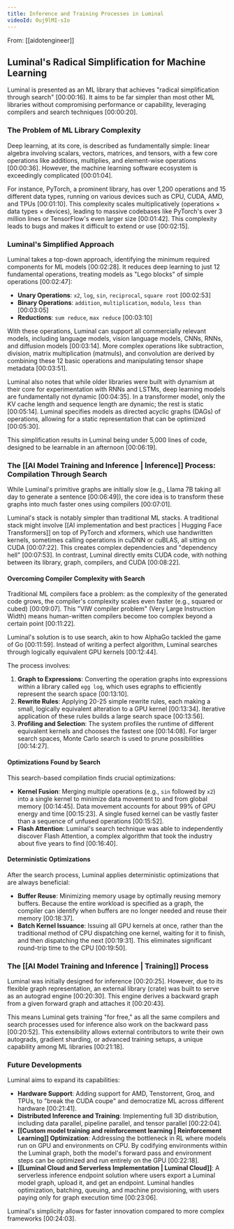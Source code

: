 ```yaml
---
title: Inference and Training Processes in Luminal
videoId: 0uj9lMI-sIo
---
```


From: [[aidotengineer]] <br/> 
## Luminal's Radical Simplification for Machine Learning

Luminal is presented as an ML library that achieves "radical simplification through search" <a class="yt-timestamp" data-t="00:00:16">[00:00:16]</a>. It aims to be far simpler than most other ML libraries without compromising performance or capability, leveraging compilers and search techniques <a class="yt-timestamp" data-t="00:00:20">[00:00:20]</a>.

### The Problem of ML Library Complexity

Deep learning, at its core, is described as fundamentally simple: linear algebra involving scalars, vectors, matrices, and tensors, with a few core operations like additions, multiplies, and element-wise operations <a class="yt-timestamp" data-t="00:00:36">[00:00:36]</a>. However, the machine learning software ecosystem is exceedingly complicated <a class="yt-timestamp" data-t="00:01:04">[00:01:04]</a>.

For instance, PyTorch, a prominent library, has over 1,200 operations and 15 different data types, running on various devices such as CPU, CUDA, AMD, and TPUs <a class="yt-timestamp" data-t="00:01:10">[00:01:10]</a>. This complexity scales multiplicatively (operations × data types × devices), leading to massive codebases like PyTorch's over 3 million lines or TensorFlow's even larger size <a class="yt-timestamp" data-t="00:01:42">[00:01:42]</a>. This complexity leads to bugs and makes it difficult to extend or use <a class="yt-timestamp" data-t="00:02:15">[00:02:15]</a>.

### Luminal's Simplified Approach

Luminal takes a top-down approach, identifying the minimum required components for ML models <a class="yt-timestamp" data-t="00:02:28">[00:02:28]</a>. It reduces deep learning to just 12 fundamental operations, treating models as "Lego blocks" of simple operations <a class="yt-timestamp" data-t="00:02:47">[00:02:47]</a>:
*   **Unary Operations**: `x2`, `log`, `sin`, `reciprocal`, `square root` <a class="yt-timestamp" data-t="00:02:53">[00:02:53]</a>
*   **Binary Operations**: `addition`, `multiplication`, `modulo`, `less than` <a class="yt-timestamp" data-t="00:03:05">[00:03:05]</a>
*   **Reductions**: `sum reduce`, `max reduce` <a class="yt-timestamp" data-t="00:03:10">[00:03:10]</a>

With these operations, Luminal can support all commercially relevant models, including language models, vision language models, CNNs, RNNs, and diffusion models <a class="yt-timestamp" data-t="00:03:14">[00:03:14]</a>. More complex operations like subtraction, division, matrix multiplication (matmuls), and convolution are derived by combining these 12 basic operations and manipulating tensor shape metadata <a class="yt-timestamp" data-t="00:03:51">[00:03:51]</a>.

Luminal also notes that while older libraries were built with dynamism at their core for experimentation with RNNs and LSTMs, deep learning models are fundamentally not dynamic <a class="yt-timestamp" data-t="00:04:35">[00:04:35]</a>. In a transformer model, only the KV cache length and sequence length are dynamic; the rest is static <a class="yt-timestamp" data-t="00:05:14">[00:05:14]</a>. Luminal specifies models as directed acyclic graphs (DAGs) of operations, allowing for a static representation that can be optimized <a class="yt-timestamp" data-t="00:05:30">[00:05:30]</a>.

This simplification results in Luminal being under 5,000 lines of code, designed to be learnable in an afternoon <a class="yt-timestamp" data-t="00:06:19">[00:06:19]</a>.

### The [[AI Model Training and Inference | Inference]] Process: Compilation Through Search

While Luminal's primitive graphs are initially slow (e.g., Llama 7B taking all day to generate a sentence <a class="yt-timestamp" data-t="00:06:49">[00:06:49]</a>), the core idea is to transform these graphs into much faster ones using compilers <a class="yt-timestamp" data-t="00:07:01">[00:07:01]</a>.

Luminal's stack is notably simpler than traditional ML stacks. A traditional stack might involve [[AI implementation and best practices | Hugging Face Transformers]] on top of PyTorch and xformers, which use handwritten kernels, sometimes calling operations in cuDNN or cuBLAS, all sitting on CUDA <a class="yt-timestamp" data-t="00:07:22">[00:07:22]</a>. This creates complex dependencies and "dependency hell" <a class="yt-timestamp" data-t="00:07:53">[00:07:53]</a>. In contrast, Luminal directly emits CUDA code, with nothing between its library, graph, compilers, and CUDA <a class="yt-timestamp" data-t="00:08:22">[00:08:22]</a>.

#### Overcoming Compiler Complexity with Search

Traditional ML compilers face a problem: as the complexity of the generated code grows, the compiler's complexity scales even faster (e.g., squared or cubed) <a class="yt-timestamp" data-t="00:09:07">[00:09:07]</a>. This "VIW compiler problem" (Very Large Instruction Width) means human-written compilers become too complex beyond a certain point <a class="yt-timestamp" data-t="00:11:22">[00:11:22]</a>.

Luminal's solution is to use search, akin to how AlphaGo tackled the game of Go <a class="yt-timestamp" data-t="00:11:59">[00:11:59]</a>. Instead of writing a perfect algorithm, Luminal searches through logically equivalent GPU kernels <a class="yt-timestamp" data-t="00:12:44">[00:12:44]</a>.

The process involves:
1.  **Graph to Expressions**: Converting the operation graphs into expressions within a library called `egg log`, which uses egraphs to efficiently represent the search space <a class="yt-timestamp" data-t="00:13:10">[00:13:10]</a>.
2.  **Rewrite Rules**: Applying 20-25 simple rewrite rules, each making a small, logically equivalent alteration to a GPU kernel <a class="yt-timestamp" data-t="00:13:34">[00:13:34]</a>. Iterative application of these rules builds a large search space <a class="yt-timestamp" data-t="00:13:56">[00:13:56]</a>.
3.  **Profiling and Selection**: The system profiles the runtime of different equivalent kernels and chooses the fastest one <a class="yt-timestamp" data-t="00:14:08">[00:14:08]</a>. For larger search spaces, Monte Carlo search is used to prune possibilities <a class="yt-timestamp" data-t="00:14:27">[00:14:27]</a>.

#### Optimizations Found by Search

This search-based compilation finds crucial optimizations:
*   **Kernel Fusion**: Merging multiple operations (e.g., `sin` followed by `x2`) into a single kernel to minimize data movement to and from global memory <a class="yt-timestamp" data-t="00:14:45">[00:14:45]</a>. Data movement accounts for about 99% of GPU energy and time <a class="yt-timestamp" data-t="00:15:23">[00:15:23]</a>. A single fused kernel can be vastly faster than a sequence of unfused operations <a class="yt-timestamp" data-t="00:15:52">[00:15:52]</a>.
*   **Flash Attention**: Luminal's search technique was able to independently discover Flash Attention, a complex algorithm that took the industry about five years to find <a class="yt-timestamp" data-t="00:16:40">[00:16:40]</a>.

#### Deterministic Optimizations

After the search process, Luminal applies deterministic optimizations that are always beneficial:
*   **Buffer Reuse**: Minimizing memory usage by optimally reusing memory buffers. Because the entire workload is specified as a graph, the compiler can identify when buffers are no longer needed and reuse their memory <a class="yt-timestamp" data-t="00:18:37">[00:18:37]</a>.
*   **Batch Kernel Issuance**: Issuing all GPU kernels at once, rather than the traditional method of CPU dispatching one kernel, waiting for it to finish, and then dispatching the next <a class="yt-timestamp" data-t="00:19:31">[00:19:31]</a>. This eliminates significant round-trip time to the CPU <a class="yt-timestamp" data-t="00:19:50">[00:19:50]</a>.

### The [[AI Model Training and Inference | Training]] Process

Luminal was initially designed for inference <a class="yt-timestamp" data-t="00:20:25">[00:20:25]</a>. However, due to its flexible graph representation, an external library (crate) was built to serve as an autograd engine <a class="yt-timestamp" data-t="00:20:30">[00:20:30]</a>. This engine derives a backward graph from a given forward graph and attaches it <a class="yt-timestamp" data-t="00:20:43">[00:20:43]</a>.

This means Luminal gets training "for free," as all the same compilers and search processes used for inference also work on the backward pass <a class="yt-timestamp" data-t="00:20:52">[00:20:52]</a>. This extensibility allows external contributors to write their own autograds, gradient sharding, or advanced training setups, a unique capability among ML libraries <a class="yt-timestamp" data-t="00:21:18">[00:21:18]</a>.

### Future Developments

Luminal aims to expand its capabilities:
*   **Hardware Support**: Adding support for AMD, Tenstorrent, Groq, and TPUs, to "break the CUDA coupe" and democratize ML across different hardware <a class="yt-timestamp" data-t="00:21:41">[00:21:41]</a>.
*   **Distributed Inference and Training**: Implementing full 3D distribution, including data parallel, pipeline parallel, and tensor parallel <a class="yt-timestamp" data-t="00:22:04">[00:22:04]</a>.
*   **[[Custom model training and reinforcement learning | Reinforcement Learning]] Optimization**: Addressing the bottleneck in RL where models run on GPU and environments on CPU. By codifying environments within the Luminal graph, both the model's forward pass and environment steps can be optimized and run entirely on the GPU <a class="yt-timestamp" data-t="00:22:18">[00:22:18]</a>.
*   **[[Luminal Cloud and Serverless Implementation | Luminal Cloud]]**: A serverless inference endpoint solution where users export a Luminal model graph, upload it, and get an endpoint. Luminal handles optimization, batching, queuing, and machine provisioning, with users paying only for graph execution time <a class="yt-timestamp" data-t="00:23:06">[00:23:06]</a>.

Luminal's simplicity allows for faster innovation compared to more complex frameworks <a class="yt-timestamp" data-t="00:24:03">[00:24:03]</a>.